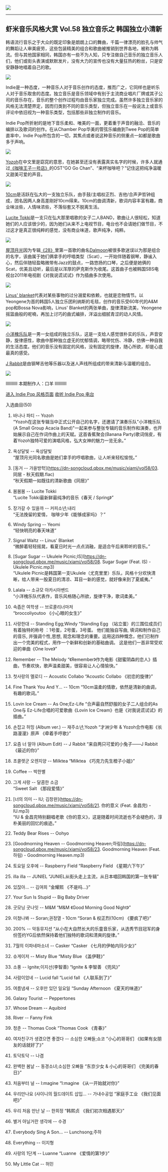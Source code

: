 ![](./xiami/xiami58-01.png)

------------------------------------
虾米音乐风格大赏 Vol.58
独立音乐之 韩国独立小清新
------------------------------------

韩语流行音乐之于大众的既定印象是朗朗上口的舞曲，千篇一律漂亮的脸孔与帅气的舞蹈让人审美疲劳，这些包装精美的组合和歌曲被推销到世界各地，被称为韩流。但与其他国家相同，韩国亦有一些不为人知，只专注做自己音乐的独立音乐人们，他们或街头表演或默默发片，没有大力的宣传也没有大量狂热的粉丝，只是安安静静地唱着自己的歌。

![](./xiami/xiami58-02.jpg)

Indie是一种态度，一种音乐人对于音乐创作的态度，推而广之，它同样也是听乐人对于音乐取舍的态度。独立音乐是音乐领域中有别于主流商业唱片厂牌或其子公司的音乐存在，音乐的整个创作过程均由音乐家独立完成。虽然许多独立音乐家的风格无法清楚界定，因而归类到不同的音乐类型，但独立音乐在一般说法上或音乐评论中依旧视为一种音乐类型，包括那些非独立制作的音乐。

Indie Pop所折射的是地下音乐柔和、唯美的一面，更着重于声音的融洽、音乐的编排以及歌词的创作。在从Chamber Pop华美的管弦乐编曲到Twee Pop的简单直率中，Indie Pop所包含的一切，其焦点或者说这种音乐的侧重点一如都是歌曲多于声响。

![](./xiami/xiami58-03.jpg)

[Yozoh](http://www.xiami.com/artist/23379)在中文里是窈窕的意思，在她甚至还没有表露真实名字的时候，许多人就通过[《咖啡王子一号店》](http://www.xiami.com/album/167969)的OST“GO Go Chan”、“来杯咖啡吧？”记住这把纯净温暖又甜美可爱的声音。

![](./xiami/xiami58-04.jpg)

[10cm](http://www.xiami.com/artist/73624)是活跃在弘大的一支独立乐队，由手鼓/主唱权正烈、吉他/合声尹哲钟组成，团名因两人身高差刚好10cm得来。10cm的曲调清新，歌词内容丰富有趣，商业味淡些，人情味浓些，不落俗套又不脱离生活。

[Lucite Tokki](http://www.xiami.com/artist/31830)是一支只在弘大那里唱歌的女子二人BAND，歌曲让人很轻松，知道她们的人应该很少的，因为她们从来不上电视节目，电台也不会请她们做节目，不过这才是真正很纯粹的感觉，没有商业味道，歌声纯净，纯粹。

![](./xiami/xiami58-05.jpg)

[屋顶月光](http://www.xiami.com/artist/73075)因为专辑[《28》](http://www.xiami.com/album/438436)里第一首歌的曲名[Dalmoon](http://www.xiami.com/song/1770179807)被很多歌迷误以为那是组合的名字，该曲属于她们俩拿手的哼唱类型（Scat），一开始伴随着钢琴，静谧入心，然后伴随轻盈略微带有Jazz的鼓点，一路悠扬的口琴，之后便是她俩的Scat，优美且动听，最后是以浑厚的萨克斯作为收尾。这首曲子也被韩国SBS电视台2011年电视剧《对我说谎试试》作为插曲多次使用。

![](./xiami/xiami58-06.jpg)

[Linus' blanket](http://www.xiami.com/artist/23324)代表对某些事物的过分溺爱和依赖，也就是恋物情节。以Yeongene为首的韩国5人独立乐团利纳斯的毛毯，创作的音乐受60年代的A&M pop和Bossa Nova影响，Linus' Blanket的两张单曲，旋律清新流美，Yeongene摇篮曲般的呢喃，再加上讨巧的曲式编排，洋溢出细腻青涩的动人风情。

![](./xiami/xiami58-07.jpg)

[小洋槐乐队](http://www.xiami.com/artist/23272)是一男一女组成的独立乐队，这是一支给人感觉很朴实的乐队，声音安静，旋律感性，歌曲中那种独立虚无的忧郁情调，略带忧伤、冷静，仿佛一种自我的生活态度。他们的音乐没有固定的风格，没有固定的旋律，随心所欲，却是心底最真的感受。

[J Rabbit](http://www.xiami.com/artist/84471)是由钢琴吉他等乐器以及迷人声线所组成的带来清新与温暖的组合。 

![](./xiami/xiami58-08.jpg)

IIIIIIIIII 本期制作人：口羊 IIIIIIIIII

[进入 Indie Pop 风格页面](http://www.xiami.com/genre/detail/sid/873)
[收听 Indie Pop 电台](http://www.xiami.com/radio/play/type/13/oid/873)

入选曲目(50)

01. 바나나 파티 -- Yozoh  
“Yozoh在这张专辑当中正式公开自己的名字，还邀请了演奏乐队"小洋槐乐队(A Small Group Acacia Band)"一起来参与整张专辑的音乐制作和演奏，也开始展示自己在作词作曲上的天赋。这首香蕉聚会(Banana Party)歌词俏皮，有着Yozoh独特可爱的演唱风格，弘大女神的魅力一览无余。”

02. 옥상달빛 -- 옥상달빛  
“屋顶月光同名歌曲是她们拿手的哼唱歌曲，让人听来轻松愉悦。”

03. [동거 -- 가을방학](https://dn-songcloud.qbox.me/music/xiami/vol58/03. 同居 - 秋天假期.flac)  
“秋天假期一如既往的清新歌曲《同居》”

04. 봄봄봄 -- Lucite Tokki  
“Lucite Tokki最新鲜最纯净的音乐《春天 / Spring》”

05. 장가갈 수 있을까 -- 커피소년;내리  
“无法挽留的爱情， 咖啡少年《能够成家吗》？”

06. Windy Spring -- Yeomi  
“轻快明亮的春天味道”

07. Signal Waltz -- Linus' Blanket  
“微醉着轻轻摇晃，看夏日时光一点点消融，是适合午后来聆听的音乐。”

08. [Sugar Sugar -- Ukulele Picnic;IS](https://dn-songcloud.qbox.me/music/xiami/vol58/08. Sugar Sugar (Feat. IS) - Ukulele Picnic.mp3)  
“Ukulele Picnic是韩国第一支Ukulele（尤克里里）乐队，风格十分欢快清晰，给人带来一股夏日的清凉、耳目一新的感觉，就好像来到了夏威夷。”

09. Lalala -- 소규모 아카시아밴드  
“小洋槐乐队代表作，音乐风格随心所欲，旋律干净，歌词柔美。”

10. 속좁은 여학생 -- 브로콜리너마저  
“broccoliyoutoo 《小心眼的女生》”

11. 사랑한대 -- Standing Egg;Windy
“Standing Egg （站立蛋）的三围位成员们有着独特的称号 ：1号蛋，2号蛋，3号蛋。
他们能独自写曲, 填词和制作自己的音乐, 并强调个性,思想, 观念和理念的重要。运用这四种慨念，他们已制作出一个完美的程式，用作一个新鲜和创新的基础曲调。
这是他们一首非常受欢迎的单曲《One love》”

12. Remember -- The Melody
“《Remember》作为电影《甜蜜阴森的恋人》插曲，节奏欢快，歌声温柔甜美，很容易让人心情愉快。”

13. 첫사랑의 멜로디 -- Acoustic Collabo
“Acoustic Collabo 《初恋的旋律》”

14. Fine Thank You And Y... -- 10cm
“10cm温柔的情歌，依然是清新的曲调，有趣的歌词。”

15. Lovin Ice Cream -- As One;Ez-Life
“合声最自然舒服的女子二人组合的As One与 Ez-Life合唱的可爱歌曲《Lovin Ice Cream》也是《对我说谎试试》的插曲。”

16. 손잡고 허밍 (Album ver.) -- 재주소년;Yozoh
“才洲少年 & Yozoh合作电影《长路漫漫》原声 《牵着手哼歌》”

17. 요즘 너 말야 (Album Edit) -- J Rabbit
“来自两只可爱的小兔子——J Rabbit 《最近的你》”

18. 초콜렛군 오렌지양 -- Milktea
“Milktea 《巧克力先生橙子小姐》”

19. Coffee -- 박한별

20. 그게 사랑 -- 달콤한 소금  
“Sweet Salt 《那段爱情》”

21. [너의 의미 -- IU; 김창완](https://dn-songcloud.qbox.me/music/xiami/vol58/21. 你的意义 (Feat. 金昌完) - IU.mp3)  
“IU & 金昌完特别翻唱老歌《你的意义》，这是随着时间流逝也不会褪色的，淳朴美丽的回忆的痕迹。”

22. Teddy Bear Rises -- Oohyo

23. [Goodmorning Heaven -- Goodmorning Heaven;하림](https://dn-songcloud.qbox.me/music/xiami/vol58/23. Goodmorning Heaven (Feat. 하림) - Goodmorning Heaven.mp3)

24. 토요일 오후에 -- Raspberry Field
“Raspberry Field 《星期六下午》”

25. illa illa -- JUNIEL
“JUNIEL从街头走上主流，从日本唱回韩国的第一张专辑”

26. 있잖아... -- 김여희
“金耀熙 《不是吗...》”

27. Your Sun Is Stupid -- Big Baby Driver

28. 굿모닝 굿나잇 -- M&M
“M&M 《Good Morning Good Night》”

29. 미쳤나봐 -- Soran;권정열 - 10cm
“Soran & 权正烈(10cm) 《要疯了吧》”

30. 200% -- 악동뮤지션
“从小在大自然长大的乐童音乐家，从选秀节目冠军的身份签约YG后依然保持着他们独特的歌词和清爽的旋律。”

31. 7월의 이파네마소녀 -- Casker
“Casker 《七月的伊帕内玛少女》”

32. 슈게이저 -- Misty Blue
“Misty Blue 《盖伊鞋》”

33. 소풍 -- Ignite;이지선(李智善)
“Ignite & 李智善 《兜风》”

34. 사람이었네 -- Lucid fall
“Lucid fall 《人联系到了》”

35. 여름냄새 -- 오후만 있던 일요일
“Sunday Afternoon 《夏天的味道》”

36. Galaxy Tourist -- Peppertones

37. Whose Dream -- Aquibird

38. River -- Fanny Fink

39. 청춘 -- Thomas Cook
“Thomas Cook 《青春》”

40. 여자친구가 생겼으면 좋겠다 -- 소심한 오빠들;쇼코
“小心的哥哥们 《如果有女朋友的话就好了》”

41. 토닥토닥 -- 나겸

42. 완벽한 봄날 -- 동경소녀;소심한 오빠들
“东京少女 & 小心的哥哥们 《完美的春日》”

43. 처음부터 널 -- I:magine
“I:magine 《从一开始就对你》”

44. 우리만나요 (샤이니의 월드데이트 삽입... -- 가내수공업
“家庭手工业 《我们见面吧》”

45. 우리 처음 만난 날 -- 한희정
“韩熙贞 《我们初次相遇那天》”

46. 별거 아닐거란 생각에 -- 수경

47. Everybody Sing A Son... -- Lunchsong;주하

48. Everything -- 이지형

49. 사랑의 1단계 -- Luanne
“Luanne 《爱情的第1步》”

50. My Little Cat -- 허민
